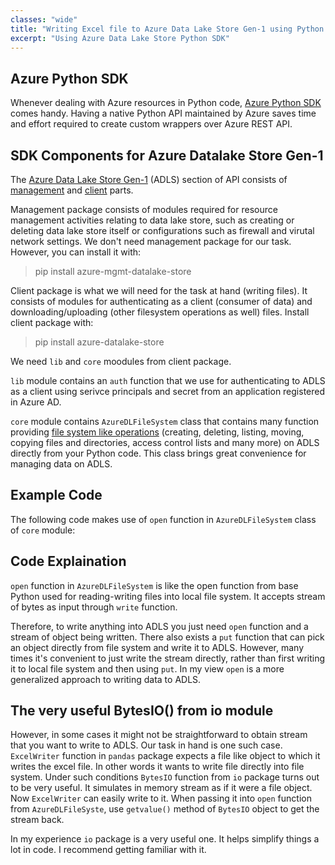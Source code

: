 ```yaml
---
classes: "wide"
title: "Writing Excel file to Azure Data Lake Store Gen-1 using Python and Pandas"
excerpt: "Using Azure Data Lake Store Python SDK"
---
```

## Azure Python SDK
Whenever dealing with Azure resources in Python code, [Azure Python SDK](https://docs.microsoft.com/en-us/python/azure/?view=azure-python) comes handy. Having a native Python API maintained by Azure saves time and effort required to create custom wrappers over Azure REST API.

## SDK Components for Azure Datalake Store Gen-1 
The [Azure Data Lake Store Gen-1](https://docs.microsoft.com/en-us/python/api/overview/azure/data-lake-store?view=azure-python) (ADLS) section of API consists of [management](https://docs.microsoft.com/en-us/python/api/azure-mgmt-datalake-store/?view=azure-python) and [client](https://docs.microsoft.com/en-us/python/api/azure-datalake-store/azure.datalake.store?view=azure-python) parts.  

Management package consists of modules required for resource management activities relating to data lake store, such as creating or deleting data lake store itself or configurations such as firewall and virutal network settings. We don't need management package for our task. However, you can install it with:
> pip install azure-mgmt-datalake-store

Client package is what we will need for the task at hand (writing files). It consists of modules for authenticating as a client (consumer of data) and downloading/uploading (other filesystem operations as well) files. Install client package with:
> pip install azure-datalake-store

We need `lib` and `core` moodules from client package.

`lib` module contains an `auth` function that we use for authenticating to ADLS as a client using serivce principals and secret from an application registered in Azure AD.

`core` module contains `AzureDLFileSystem` class that contains many function providing [file system like operations](https://docs.microsoft.com/en-us/python/api/azure-datalake-store/azure.datalake.store.core.azuredlfilesystem?view=azure-python) (creating, deleting, listing, moving, copying files and directories, access control lists and many more) on ADLS directly from your Python code. This class brings great convenience for managing data on ADLS.

## Example Code
The following code makes use of `open` function in `AzureDLFileSystem` class of `core` module:

<script src="https://gist.github.com/arunchandrapant/55ae9cb487fc8a47d6b034c591f767fd.js"></script>

## Code Explaination
`open` function in `AzureDLFileSystem` is like the open function from base Python used for reading-writing files into local file system. It accepts stream of bytes as input through `write` function.

Therefore, to write anything into ADLS you just need `open` function and a stream of object being written. There also exists a `put` function that can pick an object directly from file system and write it to ADLS. However, many times it's convenient to just write the stream directly, rather than first writing it to local file system and then using `put`. In my view `open` is a more generalized approach to writing data to ADLS.

## The very useful BytesIO() from io module
However, in some cases it might not be straightforward to obtain stream that you want to write to ADLS. Our task in hand is one such case. `ExcelWriter` function in `pandas` package expects a file like object to which it writes the excel file. In other words it wants to write file directly into file system. Under such conditions `BytesIO` function from `io` package turns out to be very useful. It simulates in memory stream as if it were a file object. Now `ExcelWriter` can easily write to it. When passing it into `open` function from `AzureDLFileSyste`, use `getvalue()` method of `BytesIO` object to get the stream back.

In my experience `io` package is a very useful one. It helps simplify things a lot in code. I recommend getting familiar with it.

